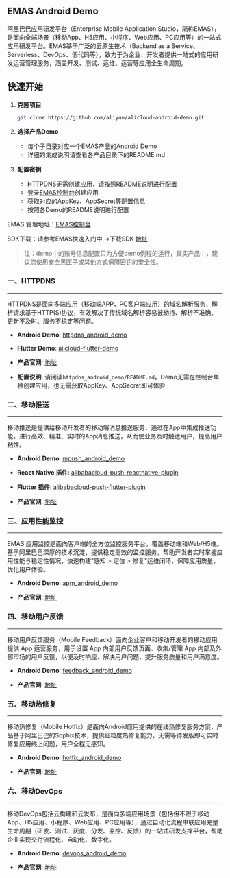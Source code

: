 ## EMAS Android Demo

阿里巴巴应用研发平台（Enterprise Mobile Application Studio，简称EMAS），是面向全端场景（移动App、H5应用、小程序、Web应用、PC应用等）的一站式应用研发平台。EMAS基于广泛的云原生技术（Backend as a Service、Serverless、DevOps、低代码等），致力于为企业、开发者提供一站式的应用研发运营管理服务，涵盖开发、测试、运维、运营等应用全生命周期。

## 快速开始

1. **克隆项目**
   ```bash
   git clone https://github.com/aliyun/alicloud-android-demo.git
   ```

2. **选择产品Demo**
   - 每个子目录对应一个EMAS产品的Android Demo
   - 详细的集成说明请查看各产品目录下的README.md

3. **配置密钥**
   - HTTPDNS无需创建应用，请按照[README](httpdns_android_demo/README.md)说明进行配置
   - 登录[EMAS控制台](https://emas.console.aliyun.com/)创建应用
   - 获取对应的AppKey、AppSecret等配置信息
   - 按照各Demo的README说明进行配置


EMAS 管理地址：[EMAS控制台](https://emas.console.aliyun.com/)

SDK下载：请参考EMAS快速入门中 ->下载SDK [地址](https://help.aliyun.com/document_detail/436513.html) 


> 注：demo中的账号信息配置只为方便demo例程的运行，真实产品中，建议您使用安全黑匣子或其他方式保障密钥的安全性。



### 一、HTTPDNS
------

HTTPDNS是面向多端应用（移动端APP，PC客户端应用）的域名解析服务，解析请求基于HTTP(S)协议，有效解决了传统域名解析容易被劫持、解析不准确、更新不及时、服务不稳定等问题。

- **Android Demo**: [httpdns_android_demo](https://github.com/aliyun/alicloud-android-demo/tree/master/httpdns_android_demo)

- **Flutter Demo**: [alicloud-flutter-demo](https://github.com/aliyun/alicloud-flutter-demo)

- **产品官网**: [地址](https://www.aliyun.com/product/httpdns)

- **配置说明**: 请阅读`httpdns_android_demo/README.md`，Demo无需在控制台单独创建应用，也无需获取AppKey、AppSecret即可体验



### 二、移动推送
------

移动推送是提供给移动开发者的移动端消息推送服务，通过在App中集成推送功能，进行高效、精准、实时的App消息推送，从而使业务及时触达用户，提高用户粘性。

- **Android Demo**: [mpush_android_demo](https://github.com/aliyun/alicloud-android-demo/tree/master/mpush_android_demo)

- **React Native 插件**: [alibabacloud-push-reactnative-plugin](https://github.com/aliyun/alibabacloud-push-reactnative-plugin)

- **Flutter 插件**: [alibabacloud-push-flutter-plugin](https://github.com/aliyun/alibabacloud-push-flutter-plugin)

- **产品官网**: [地址](https://www.aliyun.com/product/cps)


### 三、应用性能监控
------

EMAS 应用监控是面向客户端的全方位监控服务平台，覆盖移动端和Web/H5端。基于阿里巴巴深厚的技术沉淀，提供稳定高效的监控服务，帮助开发者实时掌握应用性能与稳定性情况，快速构建"感知 > 定位 > 修复"运维闭环，保障应用质量，优化用户体验。

- **Android Demo**: [apm_android_demo](https://github.com/aliyun/alicloud-android-demo/tree/master/apm_android_demo)

- **产品官网**: [地址](https://www.aliyun.com/product/emascrash/apm)



### 四、移动用户反馈
------

移动用户反馈服务（Mobile Feedback）面向企业客户和移动开发者的移动应用提供 App 运营服务，用于设置 App 内部用户反馈页面、收集/管理 App 内部及外部市场的用户反馈，以便及时响应、解决用户问题、提升服务质量和用户满意度。

- **Android Demo**: [feedback_android_demo](https://github.com/aliyun/alicloud-android-demo/tree/master/feedback_android_demo)

- **产品官网**: [地址](https://www.aliyun.com/product/feedback)



### 五、移动热修复
------

移动热修复（Mobile Hotfix）是面向Android应用提供的在线热修复服务方案，产品基于阿里巴巴的Sophix技术，提供细粒度热修复能力，无需等待发版即可实时修复应用线上问题，用户全程无感知。

- **Android Demo**: [hotfix_android_demo](https://github.com/aliyun/alicloud-android-demo/tree/master/hotfix_android_demo)

- **产品官网**: [地址](https://www.aliyun.com/product/hotfix)



### 六、移动DevOps
------

移动DevOps包括云构建和云发布，是面向多端应用场景（包括但不限于移动App、H5应用、小程序、Web应用、PC应用等），通过自动化流程串联应用完整生命周期（研发、测试、灰度、分发、监控、反馈）的一站式研发支撑平台，帮助企业实现交付流程化、自动化、数字化。

- **Android Demo**: [devops_android_demo](https://github.com/aliyun/alicloud-android-demo/tree/master/devops_android_demo)

- **产品官网**: [地址](https://www.aliyun.com/product/emascrash/mobile_devops)
